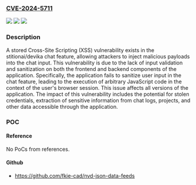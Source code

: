 ### [CVE-2024-5711](https://cve.mitre.org/cgi-bin/cvename.cgi?name=CVE-2024-5711)
![](https://img.shields.io/static/v1?label=Product&message=stitionai%2Fdevika&color=blue)
![](https://img.shields.io/static/v1?label=Version&message=unspecified%3C%20-%20&color=brighgreen)
![](https://img.shields.io/static/v1?label=Vulnerability&message=CWE-79%20Improper%20Neutralization%20of%20Input%20During%20Web%20Page%20Generation%20('Cross-site%20Scripting')&color=brighgreen)

### Description

A stored Cross-Site Scripting (XSS) vulnerability exists in the stitionai/devika chat feature, allowing attackers to inject malicious payloads into the chat input. This vulnerability is due to the lack of input validation and sanitization on both the frontend and backend components of the application. Specifically, the application fails to sanitize user input in the chat feature, leading to the execution of arbitrary JavaScript code in the context of the user's browser session. This issue affects all versions of the application. The impact of this vulnerability includes the potential for stolen credentials, extraction of sensitive information from chat logs, projects, and other data accessible through the application.

### POC

#### Reference
No PoCs from references.

#### Github
- https://github.com/fkie-cad/nvd-json-data-feeds

